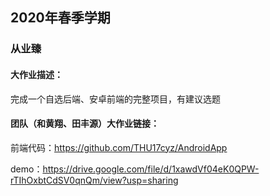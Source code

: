 ## 2020年春季学期

### 从业臻

#### 大作业描述：

完成一个自选后端、安卓前端的完整项目，有建议选题


#### 团队（和黄翔、田丰源）大作业链接：

前端代码：https://github.com/THU17cyz/AndroidApp

demo：https://drive.google.com/file/d/1xawdVf04eK0QPW-rTIhOxbtCdSV0qnQm/view?usp=sharing